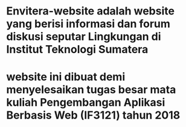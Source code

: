 
# Envitera-website adalah website yang berisi informasi dan forum diskusi seputar Lingkungan di Institut Teknologi Sumatera
# website ini dibuat demi menyelesaikan tugas besar mata kuliah Pengembangan Aplikasi Berbasis Web (IF3121) tahun 2018